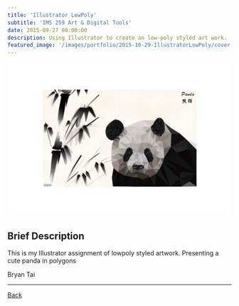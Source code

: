 ```yaml
---
title: 'Illustrator LowPoly'
subtitle: 'IMS 259 Art & Digital Tools'
date: 2015-09-27 00:00:00
description: Using Illustrator to create an low-poly styled art work.
featured_image: '/images/portfolio/2015-10-29-IllustratorLowPoly/cover.png'
---
```


![](/images/portfolio/2015-10-29-IllustratorLowPoly/artwork.png)

## Brief Description

This is my Illustrator assignment of lowpoly styled artwork. Presenting a cute panda in polygons 

Bryan Tai                                                                                

---

<div class="wrap">

<a href="/portfolio/index.html" class="button button--large">Back</a>

</div>